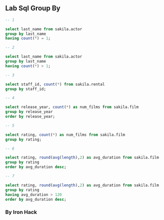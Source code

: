 ## Lab Sql Group By

```sql
-- 1

select last_name from sakila.actor
group by last_name
having count(*) = 1;
```


```sql
-- 2

select last_name from sakila.actor
group by last_name
having count(*) > 1;
```


```sql
-- 3

select staff_id, count(*) from sakila.rental
group by staff_id;
```


```sql
-- 4

select release_year, count(*) as num_films from sakila.film
group by release_year
order by release_year;
```


```sql
-- 5

select rating, count(*) as num_films from sakila.film
group by rating;
```

```sql
-- 6

select rating, round(avg(length),2) as avg_duration from sakila.film
group by rating
order by avg_duration desc;
```

```sql
-- 7

select rating, round(avg(length),2) as avg_duration from sakila.film
group by rating
having avg_duration > 120
order by avg_duration desc;
```

### By Iron Hack
